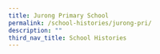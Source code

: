 ```yaml
---
title: Jurong Primary School
permalink: /school-histories/jurong-pri/
description: ""
third_nav_title: School Histories
---
```

